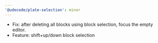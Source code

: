 ```yaml
---
'@udecode/plate-selection': minor
---
```


- Fix: after deleting all blocks using block selection, focus the empty editor.
- Feature: shift+up/down block selection
